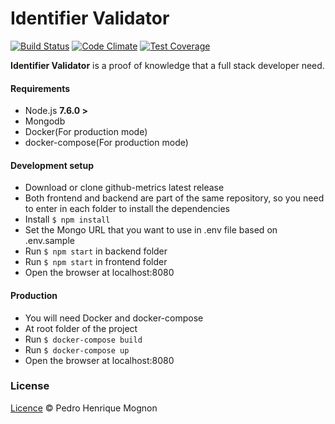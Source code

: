 # Identifier Validator

[![Build Status](https://travis-ci.org/rodrigogs/debuggler.svg?branch=master)](https://travis-ci.org/rodrigogs/debuggler)
[![Code Climate](https://codeclimate.com/github/rodrigogs/debuggler/badges/gpa.svg)](https://codeclimate.com/github/rodrigogs/debuggler)
[![Test Coverage](https://codeclimate.com/github/rodrigogs/debuggler/badges/coverage.svg)](https://codeclimate.com/github/rodrigogs/debuggler/coverage)

**Identifier Validator** is a proof of knowledge that a full stack developer need.

#### Requirements

- Node.js **7.6.0 >** 
- Mongodb
- Docker(For production mode)
- docker-compose(For production mode)

#### Development setup

- Download or clone github-metrics latest release
- Both frontend and backend are part of the same repository, so you need to enter in each folder to install the dependencies
- Install `$ npm install`
- Set the Mongo URL that you want to use in .env file based on .env.sample
- Run `$ npm start` in backend folder
- Run `$ npm start` in frontend folder
- Open the browser at localhost:8080

#### Production

- You will need Docker and docker-compose
- At root folder of the project
- Run `$ docker-compose build `
- Run `$ docker-compose up `
- Open the browser at localhost:8080

### License
[Licence](https://github.com/rodrigogs/debuggler/blob/master/LICENSE) © Pedro Henrique Mognon
